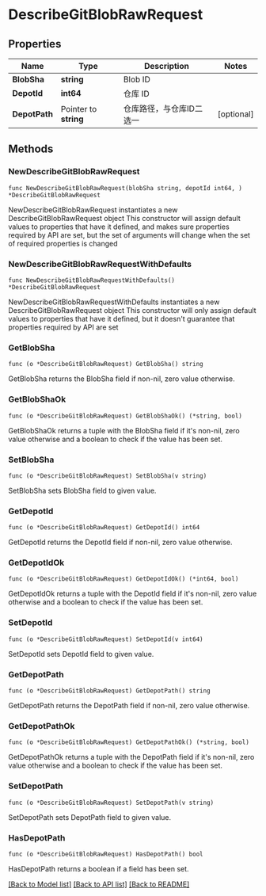 # DescribeGitBlobRawRequest

## Properties

Name | Type | Description | Notes
------------ | ------------- | ------------- | -------------
**BlobSha** | **string** | Blob ID | 
**DepotId** | **int64** | 仓库 ID | 
**DepotPath** | Pointer to **string** | 仓库路径，与仓库ID二选一 | [optional] 

## Methods

### NewDescribeGitBlobRawRequest

`func NewDescribeGitBlobRawRequest(blobSha string, depotId int64, ) *DescribeGitBlobRawRequest`

NewDescribeGitBlobRawRequest instantiates a new DescribeGitBlobRawRequest object
This constructor will assign default values to properties that have it defined,
and makes sure properties required by API are set, but the set of arguments
will change when the set of required properties is changed

### NewDescribeGitBlobRawRequestWithDefaults

`func NewDescribeGitBlobRawRequestWithDefaults() *DescribeGitBlobRawRequest`

NewDescribeGitBlobRawRequestWithDefaults instantiates a new DescribeGitBlobRawRequest object
This constructor will only assign default values to properties that have it defined,
but it doesn't guarantee that properties required by API are set

### GetBlobSha

`func (o *DescribeGitBlobRawRequest) GetBlobSha() string`

GetBlobSha returns the BlobSha field if non-nil, zero value otherwise.

### GetBlobShaOk

`func (o *DescribeGitBlobRawRequest) GetBlobShaOk() (*string, bool)`

GetBlobShaOk returns a tuple with the BlobSha field if it's non-nil, zero value otherwise
and a boolean to check if the value has been set.

### SetBlobSha

`func (o *DescribeGitBlobRawRequest) SetBlobSha(v string)`

SetBlobSha sets BlobSha field to given value.


### GetDepotId

`func (o *DescribeGitBlobRawRequest) GetDepotId() int64`

GetDepotId returns the DepotId field if non-nil, zero value otherwise.

### GetDepotIdOk

`func (o *DescribeGitBlobRawRequest) GetDepotIdOk() (*int64, bool)`

GetDepotIdOk returns a tuple with the DepotId field if it's non-nil, zero value otherwise
and a boolean to check if the value has been set.

### SetDepotId

`func (o *DescribeGitBlobRawRequest) SetDepotId(v int64)`

SetDepotId sets DepotId field to given value.


### GetDepotPath

`func (o *DescribeGitBlobRawRequest) GetDepotPath() string`

GetDepotPath returns the DepotPath field if non-nil, zero value otherwise.

### GetDepotPathOk

`func (o *DescribeGitBlobRawRequest) GetDepotPathOk() (*string, bool)`

GetDepotPathOk returns a tuple with the DepotPath field if it's non-nil, zero value otherwise
and a boolean to check if the value has been set.

### SetDepotPath

`func (o *DescribeGitBlobRawRequest) SetDepotPath(v string)`

SetDepotPath sets DepotPath field to given value.

### HasDepotPath

`func (o *DescribeGitBlobRawRequest) HasDepotPath() bool`

HasDepotPath returns a boolean if a field has been set.


[[Back to Model list]](../README.md#documentation-for-models) [[Back to API list]](../README.md#documentation-for-api-endpoints) [[Back to README]](../README.md)


